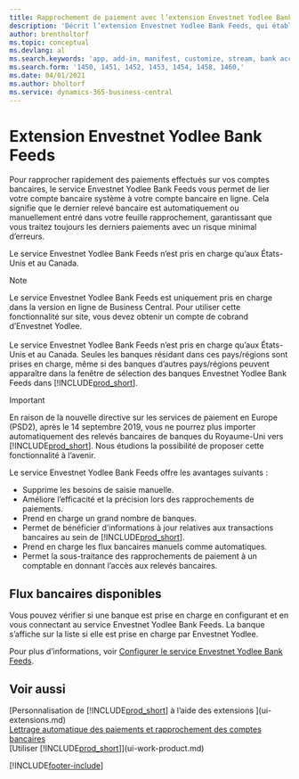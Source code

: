```yaml
---
title: Rapprochement de paiement avec l’extension Envestnet Yodlee Bank Feeds
description: 'Décrit l’extension Envestnet Yodlee Bank Feeds, qui établit des liaisons avec les comptes bancaires afin que vous puissiez rapidement rapprocher les paiements.'
author: brentholtorf
ms.topic: conceptual
ms.devlang: al
ms.search.keywords: 'app, add-in, manifest, customize, stream, bank account link'
ms.search.form: '1450, 1451, 1452, 1453, 1454, 1458, 1460,'
ms.date: 04/01/2021
ms.author: bholtorf
ms.service: dynamics-365-business-central
---
```

# Extension Envestnet Yodlee Bank Feeds

Pour rapprocher rapidement des paiements effectués sur vos comptes bancaires, le service Envestnet Yodlee Bank Feeds vous permet de lier votre compte bancaire système à votre compte bancaire en ligne. Cela signifie que le dernier relevé bancaire est automatiquement ou manuellement entré dans votre feuille rapprochement, garantissant que vous traitez toujours les derniers paiements avec un risque minimal d’erreurs.

Le service Envestnet Yodlee Bank Feeds n’est pris en charge qu’aux États-Unis et au Canada.

> [!NOTE]
> Le service Envestnet Yodlee Bank Feeds est uniquement pris en charge dans la version en ligne de Business Central. Pour utiliser cette fonctionnalité sur site, vous devez obtenir un compte de cobrand d’Envestnet Yodlee.<br /><br />
> Le service Envestnet Yodlee Bank Feeds n’est pris en charge qu’aux États-Unis et au Canada.
> Seules les banques résidant dans ces pays/régions sont prises en charge, même si des banques d’autres pays/régions peuvent apparaître dans la fenêtre de sélection des banques Envestnet Yodlee Bank Feeds dans [!INCLUDE[prod_short](includes/prod_short.md)].

> [!IMPORTANT]
> En raison de la nouvelle directive sur les services de paiement en Europe (PSD2), après le 14 septembre 2019, vous ne pourrez plus importer automatiquement des relevés bancaires de banques du Royaume-Uni vers [!INCLUDE[prod_short](includes/prod_short.md)]. Nous étudions la possibilité de proposer cette fonctionnalité à l’avenir.

Le service Envestnet Yodlee Bank Feeds offre les avantages suivants :

* Supprime les besoins de saisie manuelle.
* Améliore l’efficacité et la précision lors des rapprochements de paiements.
* Prend en charge un grand nombre de banques.
* Permet de bénéficier d’informations à jour relatives aux transactions bancaires au sein de [!INCLUDE[prod_short](includes/prod_short.md)].
* Prend en charge les flux bancaires manuels comme automatiques.
* Permet la sous-traitance des rapprochements de paiement à un comptable en donnant l’accès aux relevés bancaires.

## Flux bancaires disponibles

Vous pouvez vérifier si une banque est prise en charge en configurant et en vous connectant au service Envestnet Yodlee Bank Feeds. La banque s’affiche sur la liste si elle est prise en charge par Envestnet Yodlee.

Pour plus d’informations, voir [Configurer le service Envestnet Yodlee Bank Feeds](bank-how-setup-bank-statement-service.md).

## Voir aussi

[Personnalisation de [!INCLUDE[prod_short](includes/prod_short.md)] à l’aide des extensions ](ui-extensions.md)  
[Lettrage automatique des paiements et rapprochement des comptes bancaires](receivables-apply-payments-auto-reconcile-bank-accounts.md)  
[Utiliser [!INCLUDE[prod_short](includes/prod_short.md)]](ui-work-product.md)  

[!INCLUDE[footer-include](includes/footer-banner.md)]

